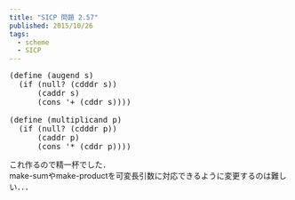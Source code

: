 ```yaml
---
title: "SICP 問題 2.57"
published: 2015/10/26
tags:
  - scheme
  - SICP
---
```



<pre class="code lang-scheme" data-lang="scheme" data-unlink><span class="synSpecial">(</span><span class="synStatement">define</span> <span class="synSpecial">(</span>augend s<span class="synSpecial">)</span>
  <span class="synSpecial">(</span><span class="synStatement">if</span> <span class="synSpecial">(</span><span class="synIdentifier">null?</span> <span class="synSpecial">(</span><span class="synIdentifier">cdddr</span> s<span class="synSpecial">))</span>
      <span class="synSpecial">(</span><span class="synIdentifier">caddr</span> s<span class="synSpecial">)</span>
      <span class="synSpecial">(</span><span class="synIdentifier">cons</span> <span class="synSpecial">'</span>+ <span class="synSpecial">(</span><span class="synIdentifier">cddr</span> s<span class="synSpecial">))))</span>

<span class="synSpecial">(</span><span class="synStatement">define</span> <span class="synSpecial">(</span>multiplicand p<span class="synSpecial">)</span>
  <span class="synSpecial">(</span><span class="synStatement">if</span> <span class="synSpecial">(</span><span class="synIdentifier">null?</span> <span class="synSpecial">(</span><span class="synIdentifier">cdddr</span> p<span class="synSpecial">))</span>
      <span class="synSpecial">(</span><span class="synIdentifier">caddr</span> p<span class="synSpecial">)</span>
      <span class="synSpecial">(</span><span class="synIdentifier">cons</span> <span class="synSpecial">'</span>* <span class="synSpecial">(</span><span class="synIdentifier">cddr</span> p<span class="synSpecial">))))</span>
</pre>


<p>これ作るので精一杯でした．<br/>
make-sumやmake-productを可変長引数に対応できるように変更するのは難しい．．．</p>

